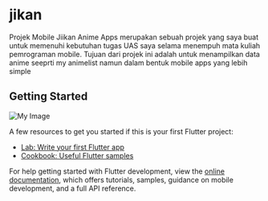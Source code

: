 # jikan

Projek Mobile Jiikan Anime Apps merupakan sebuah projek yang saya buat untuk memenuhi kebutuhan tugas UAS saya selama menempuh mata kuliah pemrograman mobile. Tujuan dari projek ini adalah untuk menampilkan data anime seeprti my animelist namun dalam bentuk mobile apps yang lebih simple

## Getting Started

![My Image](https://github.com/Nilfgard13/jikan_mobile/blob/main/images/my-image.png?raw=true)

A few resources to get you started if this is your first Flutter project:

- [Lab: Write your first Flutter app](https://docs.flutter.dev/get-started/codelab)
- [Cookbook: Useful Flutter samples](https://docs.flutter.dev/cookbook)

For help getting started with Flutter development, view the
[online documentation](https://docs.flutter.dev/), which offers tutorials,
samples, guidance on mobile development, and a full API reference.
